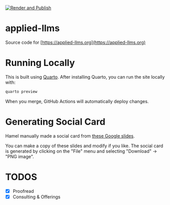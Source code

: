 [![Render and Publish](https://github.com/parlance-labs/applied-llms/actions/workflows/publish.yml/badge.svg)](https://github.com/parlance-labs/applied-llms/actions/workflows/publish.yml)


# applied-llms
Source code for [https://applied-llms.org](https://applied-llms.org)

# Running Locally

This is built using [Quarto](https://quarto.org/).  After installing Quarto, you can run the site locally with:

```bash
quarto preview 
```

When you merge, GitHub Actions will automatically deploy changes.

# Generating Social Card

Hamel manually made a social card from [these Google slides](https://docs.google.com/presentation/d/1PQ_16_ljMCitLu99mOllhrUeTpx95WLrUh8HsRu3Lkg/edit?usp=sharing).

You can make a copy of these slides and modify if you like.  The social card is generated by clicking on the "File" menu and selecting "Download" -> "PNG image".

# TODOS

- [x] Proofread
- [x] Consulting & Offerings
